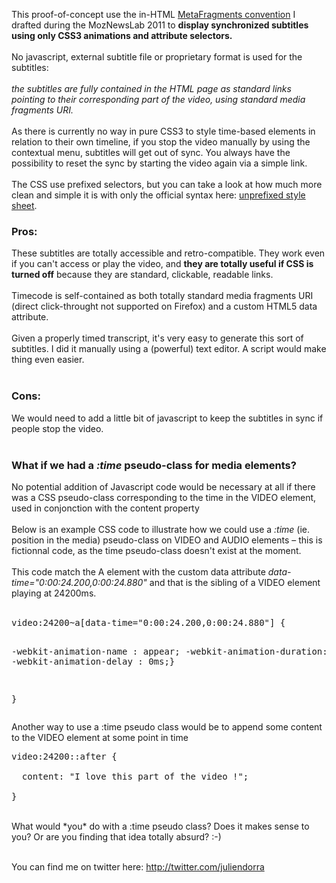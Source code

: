 

This proof-of-concept use the in-HTML <a href="http://ils.sont.la/post/introducing-metafragments-a-common-format-timed-metadata-html">MetaFragments convention</a> I drafted during the MozNewsLab 2011 to <strong>display synchronized subtitles using only CSS3 animations and attribute selectors.</strong>
<br /><br />
No javascript, external subtitle file or proprietary format is used for the subtitles: 
<br /><br />
<em>the subtitles are fully contained in the HTML page as standard links pointing to their corresponding part of the video, using standard media fragments URI.</em>
<br /><br />
As there is currently no way in pure CSS3 to style time-based elements in relation to their own timeline, if you stop the video manually by using the contextual menu, subtitles will get out of sync. 
You always have the possibility to reset the sync by starting the video again via a simple link.
<br /><br />
The CSS use prefixed selectors, but you can take a look at how much more clean and simple it is with only the official syntax here: <a href="style-no-prefix.css">unprefixed style sheet</a>.
<h3>Pros:</h3>
These subtitles are totally accessible and retro-compatible. They work even if you can't access or play the video, and <strong>they are totally useful if CSS is turned off</strong> because they are standard, clickable, readable links.
<br /><br />
Timecode is self-contained as both totally standard media fragments URI (direct click-throught not supported on Firefox) and a custom HTML5 data attribute.
<br /><br />
Given a properly timed transcript, it's very easy to generate this sort of subtitles. I did it manually using a (powerful) text editor. A script would make thing even easier.
<br /><br />
  <h3>Cons:</h3>
We would need to add a little bit of javascript to keep the subtitles in sync if people stop the video.
<br /><br />

<h3>What if we had a <em>:time</em> pseudo-class for media elements?</h3>
No potential addition of Javascript code would be necessary at all if there was a CSS pseudo-class corresponding to the time in the VIDEO element, used in conjonction with the content property
 <br /><br />
 Below is an example CSS code to illustrate how we could use a <em>:time</em> (ie. position in the media) pseudo-class on VIDEO and AUDIO elements – this is fictionnal code, as the time pseudo-class doesn't exist at the moment.
<br /><br />
This code match the A element with the custom data attribute <em>data-time="0:00:24.200,0:00:24.880"</em> and that is the sibling of a VIDEO element playing at 24200ms.
<br /><br />
<pre>
video:24200~a[data-time="0:00:24.200,0:00:24.880"] {
  
  -webkit-animation-name    : appear;
  -webkit-animation-duration: 680ms;
  -webkit-animation-delay   : 0ms;}

}
</pre>

Another way to use a :time pseudo class would be to append some content to the VIDEO element at some point in time

<pre>
video:24200::after {
  
  content: "I love this part of the video !";

}
</pre>
<br />
What would *you* do with a :time pseudo class? Does it makes sense to you? Or are you finding that idea totally absurd? :-) <br /><br />

You can find me on twitter here: <a href="http://twitter.com/juliendorra">http://twitter.com/juliendorra</a>
